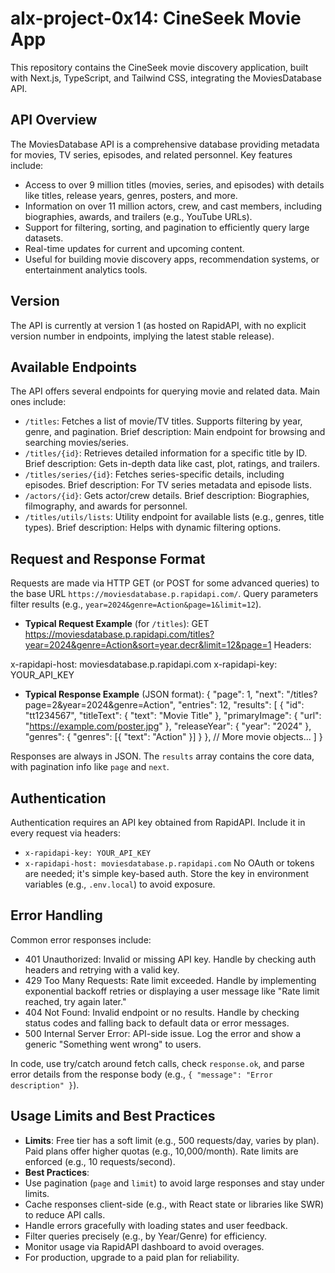 # alx-project-0x14: CineSeek Movie App

This repository contains the CineSeek movie discovery application, built with Next.js, TypeScript, and Tailwind CSS, integrating the MoviesDatabase API.

## API Overview
The MoviesDatabase API is a comprehensive database providing metadata for movies, TV series, episodes, and related personnel. Key features include:
- Access to over 9 million titles (movies, series, and episodes) with details like titles, release years, genres, posters, and more.
- Information on over 11 million actors, crew, and cast members, including biographies, awards, and trailers (e.g., YouTube URLs).
- Support for filtering, sorting, and pagination to efficiently query large datasets.
- Real-time updates for current and upcoming content.
- Useful for building movie discovery apps, recommendation systems, or entertainment analytics tools.

## Version
The API is currently at version 1 (as hosted on RapidAPI, with no explicit version number in endpoints, implying the latest stable release).

## Available Endpoints
The API offers several endpoints for querying movie and related data. Main ones include:
- `/titles`: Fetches a list of movie/TV titles. Supports filtering by year, genre, and pagination. Brief description: Main endpoint for browsing and searching movies/series.
- `/titles/{id}`: Retrieves detailed information for a specific title by ID. Brief description: Gets in-depth data like cast, plot, ratings, and trailers.
- `/titles/series/{id}`: Fetches series-specific details, including episodes. Brief description: For TV series metadata and episode lists.
- `/actors/{id}`: Gets actor/crew details. Brief description: Biographies, filmography, and awards for personnel.
- `/titles/utils/lists`: Utility endpoint for available lists (e.g., genres, title types). Brief description: Helps with dynamic filtering options.

## Request and Response Format
Requests are made via HTTP GET (or POST for some advanced queries) to the base URL `https://moviesdatabase.p.rapidapi.com/`. Query parameters filter results (e.g., `year=2024&genre=Action&page=1&limit=12`).

- **Typical Request Example** (for `/titles`):
GET https://moviesdatabase.p.rapidapi.com/titles?year=2024&genre=Action&sort=year.decr&limit=12&page=1
Headers:

x-rapidapi-host: moviesdatabase.p.rapidapi.com
x-rapidapi-key: YOUR_API_KEY


- **Typical Response Example** (JSON format):
{
"page": 1,
"next": "/titles?page=2&year=2024&genre=Action",
"entries": 12,
"results": [
{
"id": "tt1234567",
"titleText": { "text": "Movie Title" },
"primaryImage": { "url": "https://example.com/poster.jpg" },
"releaseYear": { "year": "2024" },
"genres": { "genres": [{ "text": "Action" }] }
},
// More movie objects...
]
}

Responses are always in JSON. The `results` array contains the core data, with pagination info like `page` and `next`.

## Authentication
Authentication requires an API key obtained from RapidAPI. Include it in every request via headers:
- `x-rapidapi-key: YOUR_API_KEY`
- `x-rapidapi-host: moviesdatabase.p.rapidapi.com`
No OAuth or tokens are needed; it's simple key-based auth. Store the key in environment variables (e.g., `.env.local`) to avoid exposure.

## Error Handling
Common error responses include:
- 401 Unauthorized: Invalid or missing API key. Handle by checking auth headers and retrying with a valid key.
- 429 Too Many Requests: Rate limit exceeded. Handle by implementing exponential backoff retries or displaying a user message like "Rate limit reached, try again later."
- 404 Not Found: Invalid endpoint or no results. Handle by checking status codes and falling back to default data or error messages.
- 500 Internal Server Error: API-side issue. Log the error and show a generic "Something went wrong" to users.

In code, use try/catch around fetch calls, check `response.ok`, and parse error details from the response body (e.g., `{ "message": "Error description" }`).

## Usage Limits and Best Practices
- **Limits**: Free tier has a soft limit (e.g., 500 requests/day, varies by plan). Paid plans offer higher quotas (e.g., 10,000/month). Rate limits are enforced (e.g., 10 requests/second).
- **Best Practices**:
- Use pagination (`page` and `limit`) to avoid large responses and stay under limits.
- Cache responses client-side (e.g., with React state or libraries like SWR) to reduce API calls.
- Handle errors gracefully with loading states and user feedback.
- Filter queries precisely (e.g., by Year/Genre) for efficiency.
- Monitor usage via RapidAPI dashboard to avoid overages.
- For production, upgrade to a paid plan for reliability.
